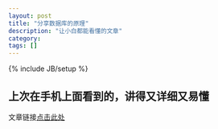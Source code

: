 ```yaml
---
layout: post
title: "分享数据库的原理"
description: "让小白都能看懂的文章"
category: 
tags: []
---
```

{% include JB/setup %}

## 上次在手机上面看到的，讲得又详细又易懂

文章链接[点击此处](http://blog.jobbole.com/100349/?hmsr=toutiao.io&utm_medium=toutiao.io&utm_source=toutiao.io)
